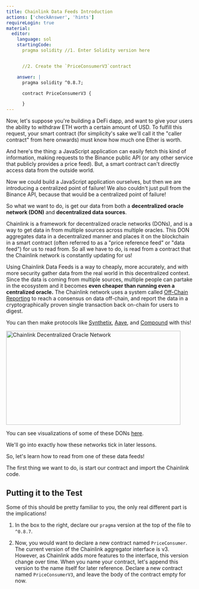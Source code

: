 ```yaml
---
title: Chainlink Data Feeds Introduction
actions: ['checkAnswer', 'hints']
requireLogin: true
material:
  editor:
    language: sol
    startingCode:
      pragma solidity //1. Enter Solidity version here


      //2. Create the `PriceConsumerV3`contract

    answer: |
      pragma solidity ^0.8.7;

      contract PriceConsumerV3 {

      }
---
```


Now, let's suppose you're building a DeFi dapp, and want to give your users the ability to withdraw ETH worth a certain amount of USD. To fulfill this request, your smart contract (for simplicity's sake we'll call it the "caller contract" from here onwards) must know how much one Ether is worth.

And here's the thing: a JavaScript application can easily fetch this kind of information, making requests to the Binance public API (or any other service that publicly provides a price feed). But, a smart contract can't directly access data from the outside world.

Now we could build a JavaScript application ourselves, but then we are introducing a centralized point of failure! We also couldn't just pull from the Binance API, because that would be a centralized point of failure!

So what we want to do, is get our data from both a **decentralized oracle network (DON)** and **decentralized data sources**.

Chainlink is a framework for decentralized oracle networks (DONs), and is a way to get data in from multiple sources across multiple oracles. This DON aggregates data in a decentralized manner and places it on the blockchain in a smart contract (often referred to as a "price reference feed" or "data feed") for us to read from. So all we have to do, is read from a contract that the Chainlink network is constantly updating for us!

Using Chainlink Data Feeds is a way to cheaply, more accurately, and with more security gather data from the real world in this decentralized context. Since the data is coming from multiple sources, multiple people can partake in the ecosystem and it becomes **even cheaper than running even a centralized oracle.** The Chainlink network uses a system called <a href="https://docs.chain.link/docs/off-chain-reporting/" target="_blank">Off-Chain Reporting</a> to reach a consensus on data off-chain, and report the data in a cryptographically proven single transaction back on-chain for users to digest.

You can then make protocols like <a href="https://synthetix.io/" target="_blank">Synthetix</a>, <a href="https://aave.com/" target="_blank">Aave</a>, and <a href="https://compound.finance/" target="_blank">Compound</a> with this!

<img src="/course/static/image/lesson-19/price-feed-diagram.png" alt="Chainlink Decentralized Oracle Network" height="253" width="469">

You can see visualizations of some of these DONs <a href="https://data.chain.link/" target="_blank">here</a>.

We'll go into exactly how these networks tick in later lessons.

So, let's learn how to read from one of these data feeds!

The first thing we want to do, is start our contract and import the Chainlink code.

## Putting it to the Test

Some of this should be pretty familiar to you, the only real different part is the implications!

1. In the box to the right, declare our `pragma` version at the top of the file to `^0.8.7`.

2. Now, you would want to declare a new contract named `PriceConsumer`. The current version of the Chainlink aggregator interface is v3. However, as Chainlink adds more features to the interface, this version change over time. When you name your contract, let's append this version to the name itself for later reference. Declare a new contract named `PriceConsumerV3`, and leave the body of the contract empty for now.
